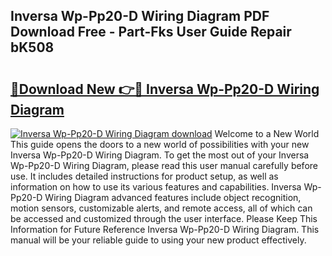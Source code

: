 ## Inversa Wp-Pp20-D Wiring Diagram PDF Download Free - Part-Fks User Guide Repair bK508

# <h2><a href="http://dfqzs6.blite.top/?on=Inversa+Wp-Pp20-D+Wiring+Diagram">🔗Download New 👉🔴 Inversa Wp-Pp20-D Wiring Diagram</a></h2>

[![Inversa Wp-Pp20-D Wiring Diagram download](https://i.imgur.com/lujVjoI.png)](http://dfqzs6.blite.top/?on=Inversa+Wp-Pp20-D+Wiring+Diagram)
Welcome to a New World This guide opens the doors to a new world of possibilities with your new Inversa Wp-Pp20-D Wiring Diagram. To get the most out of your Inversa Wp-Pp20-D Wiring Diagram, please read this user manual carefully before use. It includes detailed instructions for product setup, as well as information on how to use its various features and capabilities. Inversa Wp-Pp20-D Wiring Diagram advanced features include object recognition, motion sensors, customizable alerts, and remote access, all of which can be accessed and customized through the user interface. Please Keep This Information for Future Reference Inversa Wp-Pp20-D Wiring Diagram. This manual will be your reliable guide to using your new product effectively.
